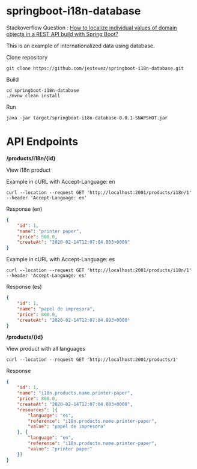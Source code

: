 # springboot-i18n-database


Stackoverflow Question : [How to localize individual values of domain objects in a REST API build with Spring Boot?](https://stackoverflow.com/questions/60189856/how-to-localize-individual-values-of-domain-objects-in-a-rest-api-build-with-spr)

This is an example of internationalized data using database.

Clone repository

```
git clone https://github.com/jestevez/springboot-i18n-database.git
```

Build

```
cd springboot-i18n-database
./mvnw clean install
```

Run

```
java -jar target/springboot-i18n-database-0.0.1-SNAPSHOT.jar
```

# API Endpoints

**/products/i18n/{id}**
 
View i18n product

Example in cURL with Accept-Language: en

```
curl --location --request GET 'http://localhost:2001/products/i18n/1'  --header 'Accept-Language: en'
```

Response (en)

```json
{
	"id": 1,
	"name": "printer paper",
	"price": 800.0,
	"createAt": "2020-02-14T12:07:04.803+0000"
}
```

Example in cURL with Accept-Language: es

```
curl --location --request GET 'http://localhost:2001/products/i18n/1'  --header 'Accept-Language: es'
```

Response (es)

```json
{
	"id": 1,
	"name": "papel de impresora",
	"price": 800.0,
	"createAt": "2020-02-14T12:07:04.803+0000"
}
```

**/products/{id}**

View product with all languages

```
curl --location --request GET 'http://localhost:2001/products/1'
```

Response

```json
{
	"id": 1,
	"name": "i18n.products.name.printer-paper",
	"price": 800.0,
	"createAt": "2020-02-14T12:07:04.803+0000",
	"resources": [{
		"language": "es",
		"reference": "i18n.products.name.printer-paper",
		"value": "papel de impresora"
	}, {
		"language": "en",
		"reference": "i18n.products.name.printer-paper",
		"value": "printer paper"
	}]
}
```
